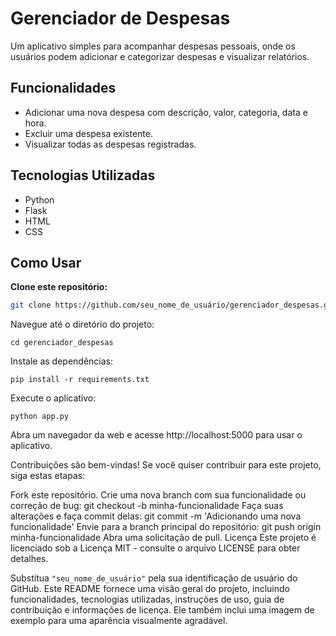# Gerenciador de Despesas

Um aplicativo simples para acompanhar despesas pessoais, onde os usuários podem adicionar e categorizar despesas e visualizar relatórios.

## Funcionalidades

- Adicionar uma nova despesa com descrição, valor, categoria, data e hora.
- Excluir uma despesa existente.
- Visualizar todas as despesas registradas.

## Tecnologias Utilizadas

- Python
- Flask
- HTML
- CSS

## Como Usar

**Clone este repositório:**

   ```bash
   git clone https://github.com/seu_nome_de_usuário/gerenciador_despesas.git
   ```
Navegue até o diretório do projeto:
```
cd gerenciador_despesas
```
Instale as dependências:

```
pip install -r requirements.txt
```
Execute o aplicativo:
```
python app.py
```
Abra um navegador da web e acesse http://localhost:5000 para usar o aplicativo.

Contribuições são bem-vindas! Se você quiser contribuir para este projeto, siga estas etapas:

Fork este repositório.
Crie uma nova branch com sua funcionalidade ou correção de bug: git checkout -b minha-funcionalidade
Faça suas alterações e faça commit delas: git commit -m 'Adicionando uma nova funcionalidade'
Envie para a branch principal do repositório: git push origin minha-funcionalidade
Abra uma solicitação de pull.
Licença
Este projeto é licenciado sob a Licença MIT - consulte o arquivo LICENSE para obter detalhes.


Substitua `"seu_nome_de_usuário"` pela sua identificação de usuário do GitHub. Este README fornece uma visão geral do projeto, incluindo funcionalidades, tecnologias utilizadas, instruções de uso, guia de contribuição e informações de licença. Ele também inclui uma imagem de exemplo para uma aparência visualmente agradável.
